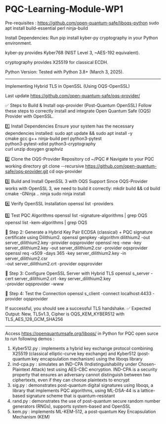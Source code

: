 # PQC-Learning-Module-WP1

Pre-requisites : 
https://github.com/open-quantum-safe/liboqs-python
sudo apt install build-essential perl ninja-build

Install Dependencies:
Run pip install kyber-py cryptography in your Python environment.

kyber-py provides Kyber768 (NIST Level 3, ~AES-192 equivalent).

cryptography provides X25519 for classical ECDH.

Python Version: Tested with Python 3.8+ (March 3, 2025).

_______________________________________________________

Implementing Hybrid TLS in OpenSSL (Using OQS-OpenSSL)

Last update https://github.com/open-quantum-safe/oqs-provider/

✅ Steps to Build & Install oqs-provider (Post-Quantum OpenSSL)
Follow these steps to correctly install and integrate Open Quantum Safe (OQS) Provider with OpenSSL.

1️⃣ Install Dependencies
Ensure your system has the necessary dependencies installed:
sudo apt update && sudo apt install -y \
    cmake gcc g++ ninja-build perl python3-pytest \
    python3-pytest-xdist python3-cryptography \
    curl unzip doxygen graphviz
    
2️⃣ Clone the OQS-Provider Repository
cd ~/PQC  # Navigate to your PQC working directory
git clone --recursive https://github.com/open-quantum-safe/oqs-provider.git
cd oqs-provider

3️⃣ Build and Install OpenSSL 3 with OQS Support
Since OQS-Provider works with OpenSSL 3, we need to build it correctly:
mkdir build && cd build
cmake -GNinja ..
ninja
sudo ninja install

4️⃣ Verify OpenSSL Installation
openssl list -providers

5️⃣ Test PQC Algorithms
openssl list -signature-algorithms | grep OQS
openssl list -kem-algorithms | grep OQS


🔸 Step 2: Generate a Hybrid Key Pair ECDSA (classical) + PQC signature certificate using Dilithium2.
openssl genpkey -algorithm dilithium2 -out server_dilithium2.key -provider oqsprovider
openssl req -new -key server_dilithium2.key -out server_dilithium2.csr -provider oqsprovider
openssl req -x509 -days 365 -key server_dilithium2.key -in server_dilithium2.csr \
  -out server_dilithium2.crt -provider oqsprovider


🔸 Step 3: Configure OpenSSL Server with Hybrid TLS
openssl s_server -cert server_dilithium2.crt -key server_dilithium2.key \
  -provider oqsprovider -www


🔸 Step 4: Test the Connection
openssl s_client -connect localhost:4433 -provider oqsprovider

If successful, you should see a successful TLS handshake.
✅ Expected Output:
New, TLSv1.3, Cipher is OQS_KEM_KYBER512 with TLS_AES_128_GCM_SHA256

________________________________________________________________________________________

Access https://openquantumsafe.org/liboqs/ in Python for PQC open surce to run following demos :

1.  Kyber512.py : implements a hybrid key exchange protocol combining X25519 (classical elliptic-curve key exchange) and Kyber512 (post-quantum key encapsulation mechanism) using the liboqs library
2.  ind-cpa.py : simulates an IND-CPA (Indistinguishability under Chosen-Plaintext Attack) test using AES-CBC encryption.
                 IND-CPA is a security property that ensures an adversary cannot distinguish between two ciphertexts, even if they can choose plaintexts to encrypt
3.  sig.py : demonstrates post-quantum digital signatures using liboqs, a library that implements PQC algorithms, using ML-DSA-44 is a lattice-based signature scheme that is quantum-resistant
4.  rand.py : demonstrates the use of post-quantum secure random number generators (RNGs), supports system-based and OpenSSL
5.  kem.py :  implements ML-KEM-512, a post-quantum Key Encapsulation Mechanism (KEM)


